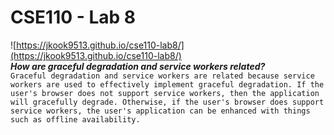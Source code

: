 # CSE110 - Lab 8
![https://jkook9513.github.io/cse110-lab8/](https://jkook9513.github.io/cse110-lab8/)
<br>
***How are graceful degradation and service workers related?***
<br>
`Graceful degradation and service workers are related because service workers are used to effectively implement graceful degradation. If the user's browser does not support service workers, then the application will gracefully degrade. Otherwise, if the user's browser does support service workers, the user's application can be enhanced with things such as offline availability.`